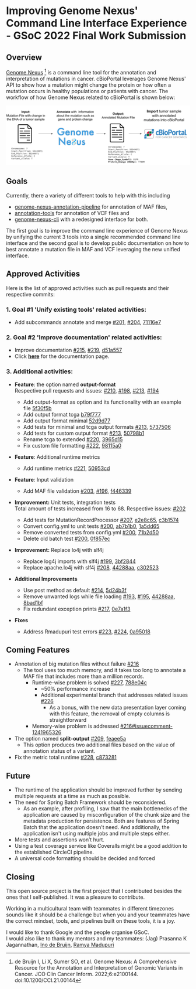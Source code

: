 # Improving Genome Nexus' Command Line Interface Experience - GSoC 2022 Final Work Submission  


## Overview  

[Genome Nexus](https://www.genomenexus.org/) [^1] is a command line tool for the annotation and interpretation of mutations in cancer. cBioPortal leverages Genome Nexus' API to show how a mutation might change the protein or how often a mutation occurs in healthy populations or patients with cancer. The workflow of how Genome Nexus related to cBioPortal is shown below:

![plot](./workflow.png)

## Goals  

Currently, there a variety of different tools to help with this including
* [genome-nexus-annotation-pipeline](https://github.com/genome-nexus/genome-nexus-annotation-pipeline) for annotation of MAF files,
* [annotation-tools](https://github.com/genome-nexus/annotation-tools) for annotation of VCF files and
* [genome-nexus-cli](https://github.com/genome-nexus/genome-nexus-cli) with a redesigned interface for both.

The first goal is to improve the command line experience of Genome Nexus by unifying the current 3 tools into a single recommended command line interface and the second goal is to develop public documentation on how to best annotate a mutation file in MAF and VCF leveraging the new unified interface.

## Approved Activities  

Here is the list of approved activities such as pull requests and their respective commits:

### 1. Goal #1 'Unify existing tools' related activities:  

* Add subcommands annotate and merge [#201](https://github.com/genome-nexus/genome-nexus-annotation-pipeline/issues/201), [#204](https://github.com/genome-nexus/genome-nexus-annotation-pipeline/pull/204), [71116e7](https://github.com/genome-nexus/genome-nexus-annotation-pipeline/commit/71116e7496c1c07098fbcb8796397633342a2a98)

### 2. Goal #2 'Improve documentation' related activities:  

* Improve documentation [#215](https://github.com/genome-nexus/genome-nexus-annotation-pipeline/issues/215), [#219](https://github.com/genome-nexus/genome-nexus-annotation-pipeline/pull/219), [d51a557](https://github.com/genome-nexus/genome-nexus-annotation-pipeline/commit/d51a5576d2cc050c07ea8be466e4336223e6e26e)
* Click [**here**](https://github.com/genome-nexus/genome-nexus-annotation-pipeline/blob/master/CMD_HELP.md) for the documentation page.

### 3. Additional activities:  

* **Feature**: the option named **output-format**  
Respective pull requests and issues: [#210](https://github.com/genome-nexus/genome-nexus-annotation-pipeline/issues/210), [#198](https://github.com/genome-nexus/genome-nexus-annotation-pipeline/pull/198), [#213](https://github.com/genome-nexus/genome-nexus-annotation-pipeline/pull/213), [#194](https://github.com/genome-nexus/genome-nexus-annotation-pipeline/issues/194)
  * Add output-format as option and its functionality with an example file [5f30f5b](https://github.com/genome-nexus/genome-nexus-annotation-pipeline/commit/5f30f5b07e803d4f46cac5f4e58b0b76987d18e1)
  * Add output format tcga [b79f777](https://github.com/genome-nexus/genome-nexus-annotation-pipeline/commit/b79f777f672a75af7a566498f1f2b9bdf7187194)
  * Add output format minimal [52d9d77](https://github.com/genome-nexus/genome-nexus-annotation-pipeline/commit/52d9d7760cf314c35e07c7cb41358983db8e35f9)
  * Add tests for minimal and tcga output formats [#213](https://github.com/genome-nexus/genome-nexus-annotation-pipeline/pull/213), [5737506](https://github.com/genome-nexus/genome-nexus-annotation-pipeline/commit/573750651d64d3b624946fa3d43db195d5fd0077)
  * Add tests for custom output format [#213](https://github.com/genome-nexus/genome-nexus-annotation-pipeline/pull/213), [50798b1](https://github.com/genome-nexus/genome-nexus-annotation-pipeline/commit/50798b16d0ca2a12a7c96a4e2f0f142b265e2708)
  * Rename tcga to extended [#220](https://github.com/genome-nexus/genome-nexus-annotation-pipeline/pull/220), [3965d15](https://github.com/genome-nexus/genome-nexus-annotation-pipeline/commit/3965d1513b6cb1dffe303e242b0af6ec9b6982b4)
  * Fix custom file formatting [#222](https://github.com/genome-nexus/genome-nexus-annotation-pipeline/pull/222), [98115a0](https://github.com/genome-nexus/genome-nexus-annotation-pipeline/commit/98115a0153873e4a9d85e7e45130bd3092caf174)

  
* **Feature**: Additional runtime metrics  
  * Add runtime metrics [#221](https://github.com/genome-nexus/genome-nexus-annotation-pipeline/pull/221), [50953cd](https://github.com/genome-nexus/genome-nexus-annotation-pipeline/commit/50953cdd6326490bb82d4e031ce1ce9604526314)


* **Feature**: Input validation  
  * Add MAF file validation [#203](https://github.com/genome-nexus/genome-nexus-annotation-pipeline/issues/203), [#196](https://github.com/genome-nexus/genome-nexus-annotation-pipeline/pull/196), [f446339](https://github.com/genome-nexus/genome-nexus-annotation-pipeline/commit/f446339a67f67cb8667914b62225d48d461ebf7a)


* **Improvement:** Unit tests, integration tests    
Total amount of tests increased from 16 to 68. Respective issues: [#202](https://github.com/genome-nexus/genome-nexus-annotation-pipeline/issues/202) 
  * Add tests for MutationRecordProcessor [#207](https://github.com/genome-nexus/genome-nexus-annotation-pipeline/pull/207), [e2e8c65](https://github.com/genome-nexus/genome-nexus-annotation-pipeline/commit/e2e8c655fd0203ca34a92540d37e7fe407e3196c), [c3b1574](https://github.com/genome-nexus/genome-nexus-annotation-pipeline/commit/c3b15741889b24db71bed12545921c7f0decaf5b)
  * Convert config.yml to unit tests [#200](https://github.com/genome-nexus/genome-nexus-annotation-pipeline/pull/200), [ab7b1b0](https://github.com/genome-nexus/genome-nexus-annotation-pipeline/commit/ab7b1b0f96c4e1d1c388772f5c0355b18f3020be), [1a5dd65](https://github.com/genome-nexus/genome-nexus-annotation-pipeline/commit/1a5dd658db4c059d5ba4dca8815e083d6e0d4a23)
  * Remove converted tests from config.yml [#200](https://github.com/genome-nexus/genome-nexus-annotation-pipeline/pull/200), [71b2d50](https://github.com/genome-nexus/genome-nexus-annotation-pipeline/commit/71b2d508ba441c3a048a0c4cbd09723d35478dea)
  * Delete old batch test [#200](https://github.com/genome-nexus/genome-nexus-annotation-pipeline/pull/200), [0f857ec](https://github.com/genome-nexus/genome-nexus-annotation-pipeline/commit/0f857ec2564f67c41608b2977f74e811605417ae)


* **Improvement:** Replace lo4j with slf4j
  * Replace log4j imports with slf4j [#199](https://github.com/genome-nexus/genome-nexus-annotation-pipeline/pull/199), [3bf2844](https://github.com/genome-nexus/genome-nexus-annotation-pipeline/commit/3bf284469dea1ec2d1d63b66eab5309994d35c8e)
  * Replace apache.lo4j with slf4j [#208](https://github.com/genome-nexus/genome-nexus-annotation-pipeline/pull/208), [44288aa](https://github.com/genome-nexus/genome-nexus-annotation-pipeline/commit/44288aa014deced50c3704ac98bfd2b58e5ae1ef), [c302523](https://github.com/genome-nexus/genome-nexus-annotation-pipeline/commit/c302523f41d34c6fb9ab66b5bcf213f012ebecde) 


* **Additional Improvements**
  * Use post method as default [#214](https://github.com/genome-nexus/genome-nexus-annotation-pipeline/pull/214), [5d24b3f](https://github.com/genome-nexus/genome-nexus-annotation-pipeline/commit/5d24b3f1250c1a83ff3d3370b0fb5eebee4177b0)
  * Remove unwanted logs while file loading [#193](https://github.com/genome-nexus/genome-nexus-annotation-pipeline/issues/193), [#195](https://github.com/genome-nexus/genome-nexus-annotation-pipeline/pull/195), [44288aa](https://github.com/genome-nexus/genome-nexus-annotation-pipeline/commit/44288aa014deced50c3704ac98bfd2b58e5ae1ef), [8bad1bf](https://github.com/genome-nexus/genome-nexus-annotation-pipeline/commit/8bad1bf90f64f4c9380c2e1849390559bec18213)
  * Fix redundant exception prints [#217](https://github.com/genome-nexus/genome-nexus-annotation-pipeline/pull/217), [0e7a1f3](https://github.com/genome-nexus/genome-nexus-annotation-pipeline/commit/0e7a1f34c77cad02faf003e80a29832a15985cca)


* **Fixes**
  * Address Rmadupuri test errors [#223](https://github.com/genome-nexus/genome-nexus-annotation-pipeline/issues/223), [#224](https://github.com/genome-nexus/genome-nexus-annotation-pipeline/pull/224), [0a95018](https://github.com/genome-nexus/genome-nexus-annotation-pipeline/commit/0a950182fba7a916b810faeb788db242c38e23fc)


## Coming Features  
* Annotation of big mutation files without failure [#216](https://github.com/genome-nexus/genome-nexus-annotation-pipeline/issues/216)
  * The tool uses too much memory, and it takes too long to annotate a MAF file that includes more than a million records.
    * Runtime-wise problem is solved [#227](https://github.com/genome-nexus/genome-nexus-annotation-pipeline/pull/227), [788e04c](https://github.com/genome-nexus/genome-nexus-annotation-pipeline/pull/227/commits/788e04cc7569f719ed103561d80308dd5ce622f6)
      * ~50% performance increase
      * Additional experimental branch that addresses related issues [#226](https://github.com/genome-nexus/genome-nexus-annotation-pipeline/pull/226)
        * As a bonus, with the new data presentation layer coming with this feature, the removal of empty columns is straightforward
    * Memory-wise problem is addressed [#216#issuecomment-1241965326](https://github.com/genome-nexus/genome-nexus-annotation-pipeline/issues/216#issuecomment-1241965326)
* The option named **split-output** [#209](https://github.com/genome-nexus/genome-nexus-annotation-pipeline/pull/209), [feaee5a](https://github.com/genome-nexus/genome-nexus-annotation-pipeline/pull/209/commits/feaee5a39249b7f1c93ec92cbe614e866a3a7e8d) 
  * This option produces two additional files based on the value of annotation status of a variant. 
* Fix the metric total runtime [#228](https://github.com/genome-nexus/genome-nexus-annotation-pipeline/pull/228), [c873281](https://github.com/genome-nexus/genome-nexus-annotation-pipeline/pull/228/commits/c873281c15a369dbc5ee9e9bfe51c4eada954513)


## Future  
* The runtime of the application should be improved further by sending multiple requests at a time as much as possible.  
* The need for Spring Batch Framework should be reconsidered.  
  * As an example, after profiling, I saw that the main bottlenecks of the application are caused by misconfiguration of the chunk size and the metadata production for persistence. Both are features of Spring Batch that the application doesn’t need. And additionally, the application isn't using multiple jobs and multiple steps either.  
* More tests and assertions won’t hurt.  
* Using a test coverage service like Coveralls might be a good addition to the established CircleCI pipeline.
* A universal code formatting should be decided and forced


## Closing  

This open source project is the first project that I contributed besides the ones that I self-published. It was a pleasure to contribute.  

Working in a multicultural team with teammates in different timezones sounds like it should be a challenge but when you and your teammates have the correct mindset, tools, and pipelines built on these tools, it is a joy. 

I would like to thank Google and the people organise GSoC.  
I would also like to thank my mentors and my teammates: (Jag) Prasanna K Jagannathan, [Ino de Bruijn](http://ino.pm/), [Ramya Madupuri](https://www.linkedin.com/in/ramyasree-madupuri/)


[^1]: de Bruijn I, Li X, Sumer SO, et al. Genome Nexus: A Comprehensive Resource for the Annotation and Interpretation of Genomic Variants in Cancer. JCO Clin Cancer Inform. 2022;6:e2100144. doi:10.1200/CCI.21.00144

